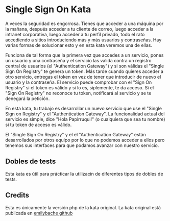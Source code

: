 # Single Sign On Kata

A veces la seguridad es engorrosa. Tienes que acceder a una máquina por la mañana, después acceder a tu cliente de correo, luego acceder a la intranet corporativa, luego acceder a tu perfil privado, todo el rato accediendo a sitios introduciendo más y más usuarios y contraseñas. Hay varias formas de solucionar esto y en esta kata veremos una de ellas.

Funciona de tal forma que la primera vez que accedes a un servicio, pones un usuario y una contraseña y el servicio las valida contra un registro central de usuarios (el "Authentication Gateway") y si son válidas el "Single Sign On Registry" te genera un token. Más tarde cuando quieres acceder a otro servicio, entregas el token en vez de tener que introducir de nuevo el usuario y la contraseña. El servicio puede comprobar con el "Sign On Registry" si el token es válido y si lo es, siplemente, te da acceso. Si el "Sign On Registry" no reconoce tu token, notificará al servicio y se te denegará la petición.

En esta kata, tu trabajo es desarrollar un nuevo servicio que use el "Single Sign on Registry" y el "Authentication Gateway". La funcionalidad actual del servicio es simple, dice "Hola Papirruqui!" (o cualquiera que sea tu nombre) si tu token de acceso es válido.


El "Single Sign On Registry" y el el "Authentication Gateway" están desarrollados por otros equipo por lo que no podemos acceder a ellos pero tenemos sus interfaces para que podamos avanzar con nuestro servicio.

## Dobles de tests

Esta kata es útil para prácticar la utilizacin de diferentes tipos de dobles de tests.

## Credits

Esta es únicamente la versión php de la kata original. La kata original está publicada en [emilybache github](https://github.com/emilybache/Single-Sign-On-Kata)
